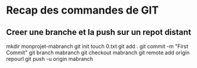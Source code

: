 # Recap des commandes de GIT


## Creer une branche et la push sur un repot distant

mkdir monprojet-mabranch
git init
touch 0.txt
git add .
git commit -m "First Commit"
git branch mabranch
git checkout mabranch
git remote add origin repourl
git push -u origin mabranch

